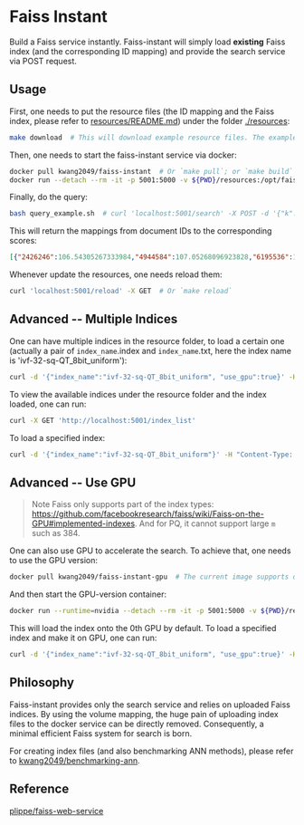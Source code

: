 # Faiss Instant
Build a Faiss service instantly. Faiss-instant will simply load **existing** Faiss index (and the corresponding ID mapping) and provide the search service via POST request.

## Usage
First, one needs to put the resource files (the ID mapping and the Faiss index, please refer to [resources/README.md](resources/README.md)) under the folder [./resources](./resources):
```bash
make download  # This will download example resource files. The example index comes from building a SQ index (QT_8bit_uniform) on a 10K-document version of the NQ corpus (dpr-single-nq-base was used for encoding). For other indices, please find under https://public.ukp.informatik.tu-darmstadt.de/kwang/faiss-instant/.
```
Then, one needs to start the faiss-instant service via docker:
```bash
docker pull kwang2049/faiss-instant  # Or `make pull`; or `make build` to build the docker image
docker run --detach --rm -it -p 5001:5000 -v ${PWD}/resources:/opt/faiss-instant/resources --name faiss-instant kwang2049/faiss-instant  # Or `make run`; notice here a volume mapping will be made from ./resources to /opt/faiss-instant in the container
```
Finally, do the query:
```bash
bash query_example.sh  # curl 'localhost:5001/search' -X POST -d '{"k": 5, "vectors":  [[0.31800827383995056, -0.19993115961551666, -0.029884858056902885, ...]]}'
```
This will return the mappings from document IDs to the corresponding scores:
```json
[{"2426246":106.54305267333984,"4944584":107.05268096923828,"6195536":106.5833511352539,"6398884":107.19760131835938,"8077664":107.86164093017578}]
```
Whenever update the resources, one needs reload them:
```bash
curl 'localhost:5001/reload' -X GET  # Or `make reload`
```

## Advanced -- Multiple Indices
One can have multiple indices in the resource folder, to load a certain one (actually a pair of `index_name`.index and `index_name`.txt, here the index name is 'ivf-32-sq-QT_8bit_uniform'):
```bash
curl -d '{"index_name":"ivf-32-sq-QT_8bit_uniform", "use_gpu":true}' -H "Content-Type: application/json" -X POST 'http://localhost:5001/reload'
```
To view the available indices under the resource folder and the index loaded, one can run:
```bash
curl -X GET 'http://localhost:5001/index_list'
```
To load a specified index:
```bash
curl -d '{"index_name":"ivf-32-sq-QT_8bit_uniform"}' -H "Content-Type: application/json" -X POST 'http://localhost:5001/reload'
```

## Advanced -- Use GPU
> Note Faiss only supports part of the index types: https://github.com/facebookresearch/faiss/wiki/Faiss-on-the-GPU#implemented-indexes. And for PQ, it cannot support large `m` such as 384.

One can also use GPU to accelerate the search. To achieve that, one needs to use the GPU version:
```bash
docker pull kwang2049/faiss-instant-gpu  # The current image supports only CUDA 10.2 or higher version
```
And then start the GPU-version container:
```bash
docker run --runtime=nvidia --detach --rm -it -p 5001:5000 -v ${PWD}/resources:/opt/faiss-instant/resources --name faiss-instant-gpu kwang2049/faiss-instant-gpu  # Or `make run-gpu`
```
This will load the index onto the 0th GPU by default. To load a specified index and make it on GPU, one can run:
```bash
curl -d '{"index_name":"ivf-32-sq-QT_8bit_uniform", "use_gpu":true}' -H "Content-Type: application/json" -X POST 'http://localhost:5001/reload'
```

## Philosophy
Faiss-instant provides only the search service and relies on uploaded Faiss indices. By using the volume mapping, the huge pain of uploading index files to the docker service can be directly removed. Consequently, a minimal efficient Faiss system for search is born.

For creating index files (and also benchmarking ANN methods), please refer to [kwang2049/benchmarking-ann](https://github.com/kwang2049/benchmarking-ann).

## Reference
[plippe/faiss-web-service](https://github.com/plippe/faiss-web-service)
